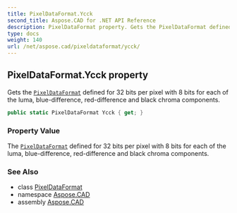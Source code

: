 ```yaml
---
title: PixelDataFormat.Ycck
second_title: Aspose.CAD for .NET API Reference
description: PixelDataFormat property. Gets the PixelDataFormat defined for 32 bits per pixel with 8 bits for each of the luma bluedifference reddifference and black chroma components
type: docs
weight: 140
url: /net/aspose.cad/pixeldataformat/ycck/
---
```

## PixelDataFormat.Ycck property

Gets the [`PixelDataFormat`](../) defined for 32 bits per pixel with 8 bits for each of the luma, blue-difference, red-difference and black chroma components.

```csharp
public static PixelDataFormat Ycck { get; }
```

### Property Value

The [`PixelDataFormat`](../) defined for 32 bits per pixel with 8 bits for each of the luma, blue-difference, red-difference and black chroma components.

### See Also

* class [PixelDataFormat](../)
* namespace [Aspose.CAD](../../../aspose.cad/)
* assembly [Aspose.CAD](../../../)


